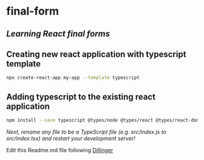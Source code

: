 # final-form

## _Learning React final forms_

## Creating new react application with typescript template
```sh
npx create-react-app my-app --template typescript
```

## Adding typescript to the existing react application
```sh
npm install --save typescript @types/node @types/react @types/react-dom @types/jest
```
_Next, rename any file to be a TypeScript file (e.g. src/index.js to src/index.tsx) and restart your development server!_



Edit this Readme.md file following [Dillinger](https://dillinger.io/)
